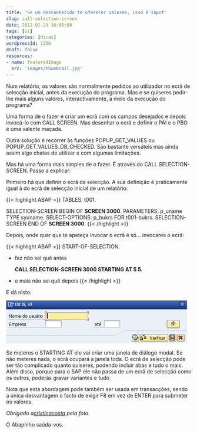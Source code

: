 ```yaml
---
title: 'Se um desconhecido te oferecer valores, isso é Input'
slug: call-selection-screen
date: 2012-01-23 10:00:08
tags: [ui]
categories: [dicas]
wordpressId: 1356
draft: false
resources:
- name: featuredImage
  src: 'images/thumbnail.jpg'
---
```

Num relatório, os valores são normalmente pedidos ao utilizador no ecrã de selecção inicial, antes da execução do programa. Mas e se quiseres pedir-lhe mais alguns valores, interactivamente, a meio da execução do programa?

Uma forma de o fazer é criar um ecrã com os campos desejados e depois invocá-lo com CALL SCREEN. Mas desenhar o ecrã e definir o PAI e o PBO é uma valente maçada.

Outra solução é recorrer às funções POPUP_GET_VALUES ou POPUP_GET_VALUES_DB_CHECKED. São bastante versáteis mas ainda assim algo chatas de utilizar e com algumas limitações.

Mas há uma forma mais simples de o fazer. É através do CALL SELECTION-SCREEN. Passo a explicar:

Primeiro há que definir o ecrã de selecção. A sua definição é praticamente igual à do ecrã de selecção inicial de um relatório:


{{< highlight ABAP >}}
TABLES: t001.

SELECTION-SCREEN BEGIN OF <b>SCREEN 3000</b>.
PARAMETERS: p_uname TYPE syuname.
SELECT-OPTIONS: p_bukrs FOR t001-bukrs.
SELECTION-SCREEN END OF <b>SCREEN 3000</b>.
{{< /highlight >}}

Depois, onde quer que te apeteça invocar o ecrã é só... invocares o ecrã:


{{< highlight ABAP >}}
START-OF-SELECTION.

* faz não sei quê antes

  <b>CALL SELECTION-SCREEN 3000 STARTING AT 5 5.</b>

* e mais não sei quê depois
{{< /highlight >}}

E dá nisto:

![CALL SELECTION-SCREEN][1]

Se meteres o STARTING AT ele vai criar uma janela de diálogo modal. Se não meteres nada, o ecrã ocupará a janela toda. O ecrã de selecção pode ser tão complicado quanto quiseres, podendo incluir abas e tudo o mais. Além disso, porque para o SAP ele não passa de um ecrã de selecção como os outros, poderás gravar variantes e tudo.

Nota que esta abordagem pode também ser usada em transacções, sendo a única desvantagem o facto de exigir F8 em vez de ENTER para submeter os valores.

_Obrigado a[cristinacosta][2] pela foto._

O Abapinho saúda-vos.

   [1]: images/call-selection-screen.png (CALL SELECTION-SCREEN)
   [2]: https://www.flickr.com/photos/cristinacosta/4304968451/
